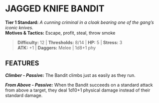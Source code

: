 # JAGGED KNIFE BANDIT

**Tier 1 Standard:** *A cunning criminal in a cloak bearing one of the gang’s iconic knives.*  
**Motives & Tactics:** Escape, profit, steal, throw smoke

> **Difficulty:** 12 | **Thresholds:** 8/14 | **HP:** 5 | **Stress:** 3  
> **ATK:** +1 | **Daggers:** Melee | 1d8+1 phy  

## FEATURES

***Climber - Passive:*** The Bandit climbs just as easily as they run.

***From Above - Passive:*** When the Bandit succeeds on a standard attack from above a target, they deal 1d10+1 physical damage instead of their standard damage.
